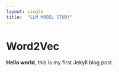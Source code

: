 ```yaml
---
layout: single
title:  "LLM MODEL STUDY"
---
```


# Word2Vec

**Hello world**, this is my first Jekyll blog post.
